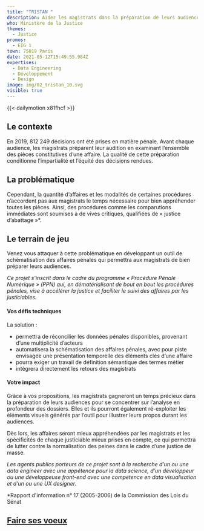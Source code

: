 ```yaml
---
title: "TRISTAN "
description: Aider les magistrats dans la préparation de leurs audiences
who: Ministère de la Justice
themes:
  - Justice
promos:
  - EIG 1
town: 75019 Paris
date: 2021-05-12T15:49:55.984Z
expertises:
  - Data Engineering
  - Développement
  - Design
image: img/02_tristan_10.svg
visible: true
---
```


{{< dailymotion x81fhcf >}}

## Le contexte

En 2019, 812 249 décisions ont été prises en matière pénale. Avant chaque audience, les magistrats préparent leur audition en examinant l’ensemble des pièces constitutives d’une affaire. La qualité de cette préparation conditionne l’impartialité et l’équité des décisions rendues.

## La problématique

Cependant, la quantité d’affaires et les modalités de certaines procédures n’accordent pas aux magistrats le temps nécessaire pour bien appréhender toutes les pièces. Ainsi, des procédures comme les comparutions immédiates sont soumises à de vives critiques, qualifiées de « justice d’abattage »\*.

## Le terrain de jeu

Venez vous attaquer à cette problématique en développant un outil de schématisation des affaires pénales qui permettra aux magistrats de bien préparer leurs audiences.

_Ce projet s’inscrit dans le cadre du programme « Procédure Pénale Numérique » (PPN) qui, en dématérialisant de bout en bout les procédures pénales, vise à accélérer la justice et faciliter le suivi des affaires par les justiciables._

#### Vos défis techniques

La solution :

- permettra de réconcilier les données pénales disponibles, provenant d’une multiplicité d’acteurs
- automatisera la schématisation des affaires pénales, avec pour piste envisagée une présentation temporelle des éléments clés d’une affaire
- pourra exiger un travail de définition sémantique des termes métier
- intègrera directement les retours des magistrats

#### Votre impact 

Grâce à vos propositions, les magistrats gagneront un temps précieux dans la préparation de leurs audiences pour se concentrer sur l’analyse en profondeur des dossiers. Elles et ils pourront également ré-exploiter les éléments visuels générés par l’outil pour illustrer leurs propos durant les audiences.

Dès lors, les affaires seront mieux appréhendées par les magistrats et les spécificités de chaque justiciable mieux prises en compte, ce qui permettra de lutter contre la normalisation des peines dans le cadre d’une justice de masse.

_Les agents publics porteurs de ce projet sont à la recherche d’un ou une data engineer avec une appétence pour la data science, d’un développeur ou une développeuse front-end avec une compétence en data visualisation et d’un ou une UX designer._

\*Rapport d'information n° 17 (2005-2006) de la Commission des Lois du Sénat

## [Faire ses voeux](https://www.demarches-simplifiees.fr/commencer/aac-eig5-voeux)
